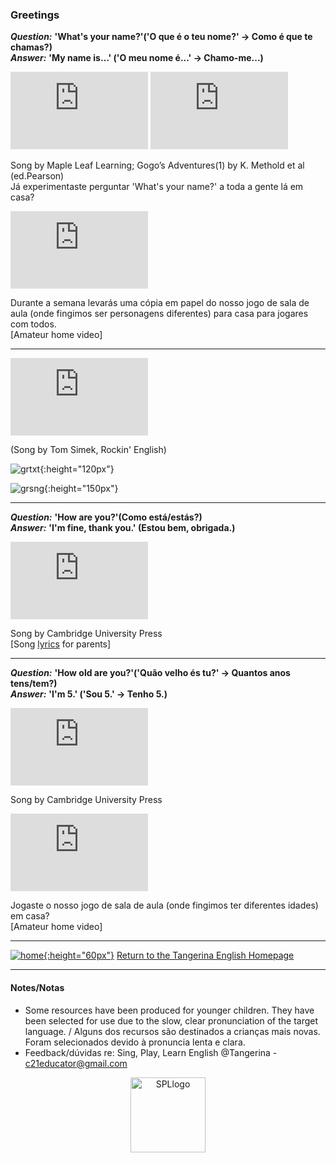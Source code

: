 ### Greetings   
<!---->  

***Question:*** **'What's your name?'('O que é o teu nome?' -> Como é que te chamas?)**  
***Answer:*** **'My name is…' ('O meu nome é...' -> Chamo-me...)**  

<iframe width="220" height="124" src="https://www.youtube.com/embed/Uv1JkBL5728" frameborder="0" allow="accelerometer; autoplay; encrypted-media; gyroscope; picture-in-picture" allowfullscreen></iframe> <iframe width="220" height="124" src="https://www.youtube.com/embed/9R5-W3bMX4E" frameborder="0" allow="accelerometer; autoplay; encrypted-media; gyroscope; picture-in-picture" allowfullscreen></iframe>   

Song by Maple Leaf Learning; Gogo’s Adventures(1) by K. Methold et al (ed.Pearson)   
Já experimentaste perguntar 'What's your name?' a toda a gente lá em casa?  

<iframe width="220" height="124" src="https://www.youtube.com/embed/Z2ePENbnwus" title="YouTube video player" frameborder="0" allow="accelerometer; autoplay; clipboard-write; encrypted-media; gyroscope; picture-in-picture" allowfullscreen></iframe>  

Durante a semana levarás uma cópia em papel do nosso jogo de sala de aula (onde fingimos ser personagens diferentes) para casa para jogares com todos.  
[Amateur home video]

***

<iframe width="220" height="124" src="https://www.youtube.com/embed/nADEef0Z7Ss" title="YouTube video player" frameborder="0" allow="accelerometer; autoplay; clipboard-write; encrypted-media; gyroscope; picture-in-picture" allowfullscreen></iframe> 

(Song by Tom Simek, Rockin' English)  

![grtxt](https://1blockatatime.github.io/English/images2/grtxt2.JPG){:height="120px"}   

![grsng](https://1blockatatime.github.io/English/images2/grt_sng_dr.JPG){:height="150px"}  

***  

***Question:*** **'How are you?'(Como está/estás?)**  
***Answer:*** **'I'm fine, thank you.' (Estou bem, obrigada.)**  

<iframe width="220" height="124" src="https://www.youtube.com/embed/AwS2nvi6wG4" title="YouTube video player" frameborder="0" allow="accelerometer; autoplay; clipboard-write; encrypted-media; gyroscope; picture-in-picture" allowfullscreen></iframe>  

Song by Cambridge University Press  
[Song [lyrics](http://www.kidsboxapps.es/pdf/kb1/lyric/unit2.pdf) for parents]   

***

***Question:*** **'How old are you?'('Quão velho és tu?' -> Quantos anos tens/tem?)**  
***Answer:*** **'I'm 5.' ('Sou 5.' -> Tenho 5.)**  

<iframe width="220" height="124" src="https://www.youtube.com/embed/--O_H6PU0ZA" frameborder="0" allow="accelerometer; autoplay; clipboard-write; encrypted-media; gyroscope; picture-in-picture" allowfullscreen></iframe>  

Song by Cambridge University Press  

<iframe width="220" height="124" src="https://www.youtube.com/embed/7KZenkUM8nA" title="YouTube video player" frameborder="0" allow="accelerometer; autoplay; clipboard-write; encrypted-media; gyroscope; picture-in-picture" allowfullscreen></iframe>  

Jogaste o nosso jogo de sala de aula (onde fingimos ter diferentes idades) em casa?  
[Amateur home video]  

***
[![home](https://1blockatatime.github.io/English/images/home.png){:height="60px"}](https://tangerina-pt.github.io/English) [Return to the Tangerina English Homepage](https://tangerina-pt.github.io/English)

***

#### Notes/Notas
* Some resources have been produced for younger children. They have been selected for use due to the slow, clear pronunciation of the target language. / Alguns dos recursos são destinados a crianças mais novas. Foram selecionados devido à pronuncia lenta e clara.
* Feedback/dúvidas re: Sing, Play, Learn English @Tangerina - c21educator@gmail.com  
<p align="center">
<img width="120" src="https://1blockatatime.github.io/English/images2/spl_logo.png" alt="SPLlogo">
</p>

